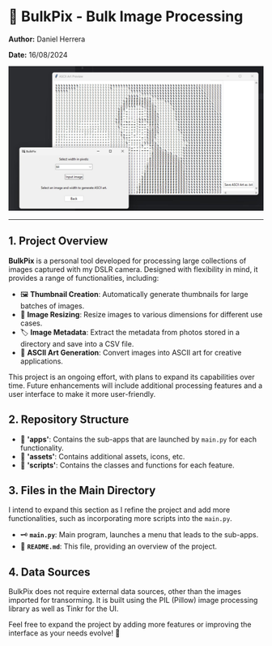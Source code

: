 # 📸 BulkPix - Bulk Image Processing

**Author:** Daniel Herrera

**Date:** 16/08/2024

<img src="assets/screenshot.jpg" alt="Screenshot" width="512"/>

---

## 1. Project Overview

**BulkPix** is a personal tool developed for processing large collections of images captured with my DSLR camera. Designed with flexibility in mind, it provides a range of functionalities, including:

- 🖼️ **Thumbnail Creation**: Automatically generate thumbnails for large batches of images.
- 📏 **Image Resizing**: Resize images to various dimensions for different use cases.
- 🏷️ **Image Metadata**: Extract the metadata from photos stored in a directory and save into a CSV file.
- 🎨 **ASCII Art Generation**: Convert images into ASCII art for creative applications.

This project is an ongoing effort, with plans to expand its capabilities over time. Future enhancements will include additional processing features and a user interface to make it more user-friendly.

## 2. Repository Structure

- 📁 **'apps'**: Contains the sub-apps that are launched by `main.py` for each functionality.
- 📁 **'assets'**: Contains additional assets, icons, etc.
- 📁 **'scripts'**: Contains the classes and functions for each feature.

## 3. Files in the Main Directory

I intend to expand this section as I refine the project and add more functionalities, such as incorporating more scripts into the `main.py`.
- 🗝️ **`main.py`**: Main program, launches a menu that leads to the sub-apps.
- 📄 **`README.md`**: This file, providing an overview of the project.

## 4. Data Sources

BulkPix does not require external data sources, other than the images imported for transorming. It is built using the PIL (Pillow) image processing library as well as Tinkr for the UI.

Feel free to expand the project by adding more features or improving the interface as your needs evolve! 🚀
